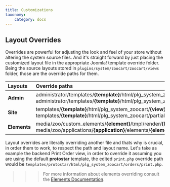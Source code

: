 ```yaml
---
title: Customizations
taxonomy:
    category: docs
---
```


## Layout Overrides

Overrides are powerful for adjusting the look and feel of your store without altering the system source files. And it's straight forward by just placing the customized layout file in the appropriate Joomla! template override folder. Being the source layouts stored in `plugins/system/zoocart/zoocart/views` folder, those are the override paths for them.

| Layouts | Override paths |
| :---------- | :---------- |
| **Admin** | administrator/templates/**{template}**/html/plg_system_zoocart/**{view}**/**{layout}**.php <br /> administrator/templates/**{template}**/html/plg_system_zoocart/partials/**{layout}**.php|
| **Site**  | templates/**{template}**/html/plg_system_zoocart/**{view}**/**{layout}**.php <br /> templates/**{template}**/html/plg_system_zoocart/partials/**{layout}**.php |
| **Elements**  | media/zoo/custom_elements/**{element}**/tmpl/render/**{layout}**.php <br /> media/zoo/applications/**{application}**/elements/**{element}**/tmpl/render/**{layout}**.php |

Layout overrides are literally overriding another file and thats why is crucial, in order them to work, to respect the path and layout name. Let's take as example the backend Print Order view, in order to override it assuming you are using the default **protostar** template, the edited `print.php` override path would be `templates/protostar/html/plg_system_zoocart/orders/print.php`.

>>> For more information about elements overriding consult the [Elements Documentation](/zoolanders/advanced/elements).

